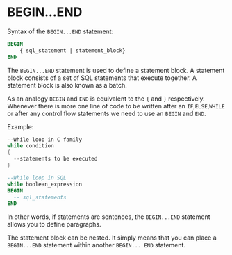 # BEGIN...END

Syntax of the `BEGIN...END` statement:
```SQL
BEGIN
    { sql_statement | statement_block}
END
```

The `BEGIN...END` statement is used to define a statement block. A statement block consists of a set of SQL statements that execute together. A statement block is also known as a batch.

As an analogy `BEGIN` and `END` is equivalent to the `{` and `}` respectively. Whenever there is more one line of code to be written after an `IF`,`ELSE`,`WHILE` or after any control flow statements we need to use an `BEGIN` and `END`.

Example:
```cpp
--While loop in C family
while condition
{
  --statements to be executed
}
```

```SQL
--While loop in SQL
while boolean_expression
BEGIN
  -- sql_statements
END
```

In other words, if statements are sentences, the `BEGIN...END` statement allows you to define paragraphs.


The statement block can be nested. It simply means that you can place a `BEGIN...END` statement within another `BEGIN... END` statement.
